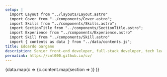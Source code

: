 ```yaml
---
setup: |
  import Layout from "../layouts/Layout.astro"
  import Cover from "../components/Cover.astro";
  import Skills from "../components/Skills.astro";
  import SectionTitle from "../components/SectionTitle.astro";
  import Experience from "../components/Experience.astro"
  import Skill from "../components/Skill.astro"
  import { contents as data } from "../data/contents.js";
title: Edoardo Gargano
description: Senior front-end developer, full-stack developer, tech lead, JavaScript lover and Bologna JS Community Organizer with more than 10 years of experience in multinational companies
permalink: https://cnt000.github.io/cv/
---
```


<Cover />
<SectionTitle title="Skills">
  <Skills />
</SectionTitle>
{data.map(c => <SectionTitle title={c.title}>
  {c.content.map(section => <Experience title={section.title} duration={section.duration} link={section.link} company={section.company} content={section.text} />)}
</SectionTitle>
)}
<SectionTitle title="Languages">
  <ul class="grid grid-cols-3 md:grid-cols-3 gap-4">
    <Skill name="Italian" level="100" />
    <Skill name="English" level="90" />
    <Skill name="Deutsch" level="60" />
  </ul>
</SectionTitle>
